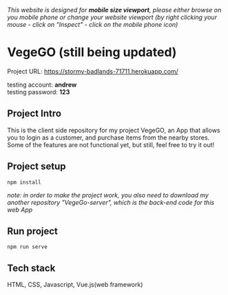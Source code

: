 *This website is designed for **mobile size viewport**, please either browse on you mobile phone or change your website viewport (by right clicking your mouse - click on "Inspect" - click on the mobile phone icon)*

# VegeGO (still being updated)

Project URL: https://stormy-badlands-71711.herokuapp.com/

testing account: **andrew**\
testing password: **123**

## Project Intro

This is the client side repository for my project VegeGO, an App that allows you to login as a customer, and purchase items from the nearby stores. Some of the features are not functional yet, but still, feel free to try it out!

## Project setup
```
npm install
```
*note: in order to make the project work, you also need to download my another repository "VegeGo-server", which is the back-end code for this web App*
## Run project
```
npm run serve
```

## Tech stack
HTML, CSS, Javascript, Vue.js(web framework)
